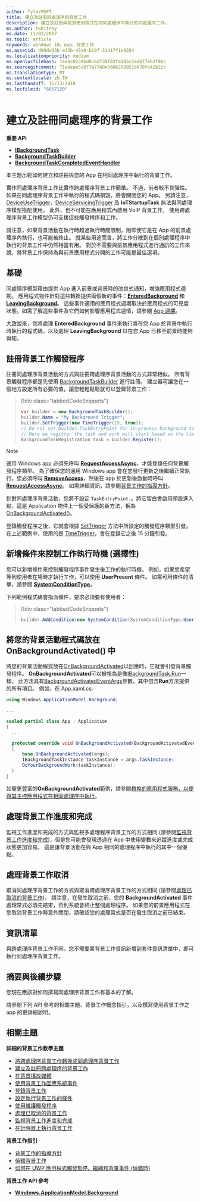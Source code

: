 ```yaml
---
author: TylerMSFT
title: 建立及註冊同處理序的背景工作
description: 建立及註冊與前景應用程式在相同處理序中執行的同處理序工作。
ms.author: twhitney
ms.date: 11/03/2017
ms.topic: article
keywords: windows 10，uwp，背景工作
ms.assetid: d99de93b-e33b-45a9-b19f-31417f1e9354
ms.localizationpriority: medium
ms.openlocfilehash: 1eeac0239bd0c6df38f82fa185c1ed6f7eb3f9dc
ms.sourcegitcommit: 71e8eae5c077a7740e5606298951bb78fc42b22c
ms.translationtype: MT
ms.contentlocale: zh-TW
ms.lasthandoff: 11/13/2018
ms.locfileid: "6657120"
---
```

# <a name="create-and-register-an-in-process-background-task"></a>建立及註冊同處理序的背景工作

**重要 API**

-   [**IBackgroundTask**](https://msdn.microsoft.com/library/windows/apps/br224794)
-   [**BackgroundTaskBuilder**](https://msdn.microsoft.com/library/windows/apps/br224768)
-   [**BackgroundTaskCompletedEventHandler**](https://msdn.microsoft.com/library/windows/apps/br224781)

本主題示範如何建立和註冊與您的 App 在相同處理序中執行的背景工作。

實作同處理序背景工作比實作跨處理序背景工作簡單。 不過，前者較不具彈性。 如果在同處理序背景工作中執行的程式碼損毀，將會關閉您的 App。 另請注意，[DeviceUseTrigger](https://msdn.microsoft.com/library/windows/apps/windows.applicationmodel.background.deviceusetrigger.aspx)、[DeviceServicingTrigger](https://msdn.microsoft.com/library/windows/apps/windows.applicationmodel.background.deviceservicingtrigger.aspx) 及 **IoTStartupTask** 無法與同處理序模型搭配使用。 此外，也不可能在應用程式內啟用 VoIP 背景工作。 使用跨處理序背景工作模型仍可支援這些觸發程序和工作。

請注意，如果背景活動在執行時超過執行時間限制，則即使它是在 App 的前景處理序內執行，也可能被終止。 就某些用途而言，將工作分散到在個別處理程序中執行的背景工作中仍然相當有用。 對於不需要與前景應用程式進行通訊的工作來說，將背景工作保持為與前景應用程式分開的工作可能是最佳選項。

## <a name="fundamentals"></a>基礎

同處理序模型藉由提供 App 進入前景或背景時的改良式通知，增強應用程式週期。 應用程式物件針對這些轉換提供兩個新的事件：[**EnteredBackground**](https://msdn.microsoft.com/library/windows/apps/Windows.ApplicationModel.Core.CoreApplication.EnteredBackground) 和 [**LeavingBackground**](https://msdn.microsoft.com/library/windows/apps/Windows.ApplicationModel.Core.CoreApplication.LeavingBackground)。 這些事件適用的應用程式週期取決於應用程式的可見度狀態。如需了解這些事件及它們如何影響應用程式週情，請參閱 [App 週期](app-lifecycle.md)。

大致說來，您將處理 **EnteredBackground** 事件來執行將在您 App 於背景中執行時執行的程式碼，以及處理 **LeavingBackground** 以在您 App 已移至前景時能夠得知。

## <a name="register-your-background-task-trigger"></a>註冊背景工作觸發程序

註冊同處理序背景活動的方式與註冊跨處理序背景活動的方式非常相似。 所有背景觸發程序都是先使用 [BackgroundTaskBuilder](https://msdn.microsoft.com/library/windows/apps/windows.applicationmodel.background.backgroundtaskbuilder.aspx?f=255&MSPPError=-2147217396) 進行註冊。 建立器可讓您在一個地方設定所有必要的值，讓您輕輕鬆鬆就可以登錄背景工作︰

> [!div class="tabbedCodeSnippets"]
> ```cs
> var builder = new BackgroundTaskBuilder();
> builder.Name = "My Background Trigger";
> builder.SetTrigger(new TimeTrigger(15, true));
> // Do not set builder.TaskEntryPoint for in-process background tasks
> // Here we register the task and work will start based on the time trigger.
> BackgroundTaskRegistration task = builder.Register();
> ```

> [!NOTE]
> 通用 Windows app 必須先呼叫 [**RequestAccessAsync**](https://msdn.microsoft.com/library/windows/apps/hh700485)，才能登錄任何背景觸發程序類型。
> 為了確保您的通用 Windows app 會在您發行更新之後繼續正常執行，您必須呼叫 [**RemoveAccess**](https://msdn.microsoft.com/library/windows/apps/hh700471)，然後在 app 於更新後啟動時呼叫 [**RequestAccessAsync**](https://msdn.microsoft.com/library/windows/apps/hh700485)。 如需詳細資訊，請參閱[背景工作的指導方針](guidelines-for-background-tasks.md)。

針對同處理序背景活動，您將不設定 `TaskEntryPoint.`。將它留白會啟用預設進入點，這是 Application 物件上一個受保護的新方法，稱為 [OnBackgroundActivated()](https://msdn.microsoft.com/library/windows/apps/windows.ui.xaml.application.onbackgroundactivated.aspx)。

登錄觸發程序之後，它就會根據 [SetTrigger](https://msdn.microsoft.com/library/windows/apps/windows.applicationmodel.background.backgroundtaskbuilder.settrigger.aspx) 方法中所設定的觸發程序類型引發。 在上述範例中，使用的是 [TimeTrigger](https://msdn.microsoft.com/library/windows/apps/windows.applicationmodel.background.timetrigger.aspx)，會在登錄它之後 15 分鐘引發。

## <a name="add-a-condition-to-control-when-your-task-will-run-optional"></a>新增條件來控制工作執行時機 (選擇性)

您可以新增條件來控制觸發程序事件發生後工作的執行時機。 例如，如果您希望等到使用者在場時才執行工作，可以使用 **UserPresent** 條件。 如需可用條件的清單，請參閱 [**SystemConditionType**](https://msdn.microsoft.com/library/windows/apps/br224835)。

下列範例程式碼會指派條件，要求必須要有使用者：

> [!div class="tabbedCodeSnippets"]
> ```cs
> builder.AddCondition(new SystemCondition(SystemConditionType.UserPresent));
> ```

## <a name="place-your-background-activity-code-in-onbackgroundactivated"></a>將您的背景活動程式碼放在 OnBackgroundActivated() 中

將您的背景活動程式放在[OnBackgroundActivated](https://msdn.microsoft.com/library/windows/apps/windows.ui.xaml.application.onbackgroundactivated.aspx)以回應時，它就會引發背景觸發程序。 **OnBackgroundActivated**可以被視為是像[IBackgroundTask.Run](https://msdn.microsoft.com/library/windows/apps/windows.applicationmodel.background.ibackgroundtask.run.aspx?f=255&MSPPError=-2147217396)一樣。 此方法具有[BackgroundActivatedEventArgs](https://msdn.microsoft.com/library/windows/apps/windows.applicationmodel.activation.backgroundactivatedeventargs.aspx)參數，其中包含**Run**方法提供的所有項目。 例如，在 App.xaml.cs:

``` cs
using Windows.ApplicationModel.Background;

...

sealed partial class App : Application
{
  ...

  protected override void OnBackgroundActivated(BackgroundActivatedEventArgs args)
  {
      base.OnBackgroundActivated(args);
      IBackgroundTaskInstance taskInstance = args.TaskInstance;
      DoYourBackgroundWork(taskInstance);  
  }
}
```

如需更豐富的**OnBackgroundActivated**範例，請參閱[轉換的應用程式服務，以便與其主控應用程式在相同處理序中執行](convert-app-service-in-process.md)。

## <a name="handle-background-task-progress-and-completion"></a>處理背景工作進度和完成

監視工作進度和完成的方式與監視多處理程序背景工作的方式相同 (請參閱[監視背景工作進度和完成](monitor-background-task-progress-and-completion.md))，但是您可能會發現透過在 App 中使用變數來追蹤進度或完成狀態更加容易。 這是讓背景活動在與 App 相同的處理程序中執行的其中一個優點。

## <a name="handle-background-task-cancellation"></a>處理背景工作取消

取消同處理序背景工作的方式與取消跨處理序背景工作的方式相同 (請參閱[處理已取消的背景工作](handle-a-cancelled-background-task.md))。 請注意，在發生取消之前，您的 **BackgroundActivated** 事件處理常式必須先結束，否則系統會終止整個處理程序。 如果您的前景應用程式在您取消背景工作時意外關閉，請確認您的處理常式是否在發生取消之前已結束。

## <a name="the-manifest"></a>資訊清單

與跨處理序背景工作不同，您不需要將背景工作資訊新增到套件資訊清單中，即可執行同處理序背景工作。

## <a name="summary-and-next-steps"></a>摘要與後續步驟

您現在應該對如何撰寫同處理序背景工作有基本的了解。

請參閱下列 API 參考的相關主題、背景工作概念指引，以及撰寫使用背景工作之 app 的更詳細說明。

## <a name="related-topics"></a>相關主題

**詳細的背景工作教學主題**

* [將跨處理序背景工作轉換成同處理序背景工作](convert-out-of-process-background-task.md)
* [建立及註冊跨處理序的背景工作](create-and-register-a-background-task.md)
* [在背景播放媒體](https://msdn.microsoft.com/windows/uwp/audio-video-camera/background-audio)
* [使用背景工作回應系統事件](respond-to-system-events-with-background-tasks.md)
* [登錄背景工作](register-a-background-task.md)
* [設定執行背景工作的條件](set-conditions-for-running-a-background-task.md)
* [使用維護觸發程序](use-a-maintenance-trigger.md)
* [處理已取消的背景工作](handle-a-cancelled-background-task.md)
* [監視背景工作進度和完成](monitor-background-task-progress-and-completion.md)
* [在計時器上執行背景工作](run-a-background-task-on-a-timer-.md)

**背景工作指引**

* [背景工作的指導方針](guidelines-for-background-tasks.md)
* [偵錯背景工作](debug-a-background-task.md)
* [如何在 UWP 應用程式觸發暫停、繼續和背景事件 (偵錯時)](http://go.microsoft.com/fwlink/p/?linkid=254345)

**背景工作 API 參考**

* [**Windows.ApplicationModel.Background**](https://msdn.microsoft.com/library/windows/apps/br224847)
